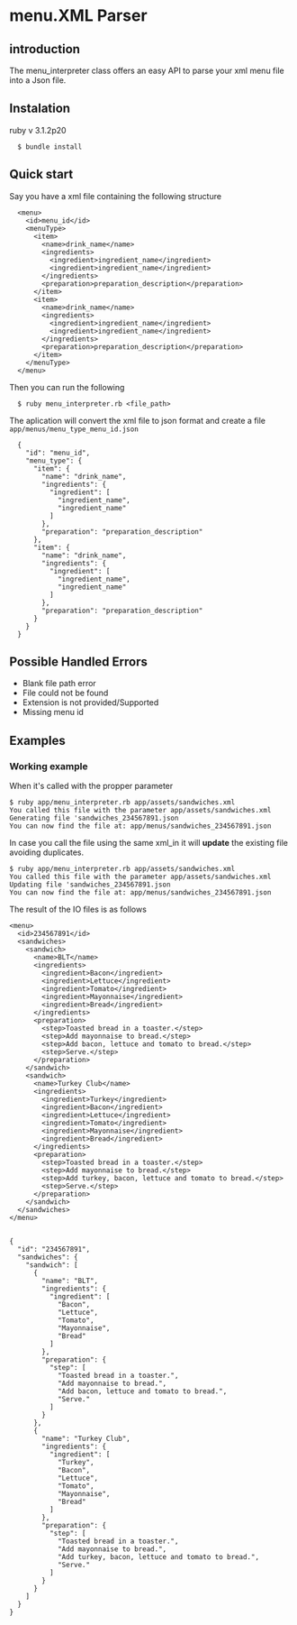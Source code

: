 # menu.XML Parser

## introduction
The menu_interpreter class offers an easy API to parse your xml menu file into a Json file.

## Instalation
  ruby v 3.1.2p20
```
  $ bundle install
```
## Quick start

Say you have a xml file containing the following structure

```
  <menu>
    <id>menu_id</id>
    <menuType>
      <item>
        <name>drink_name</name>
        <ingredients>
          <ingredient>ingredient_name</ingredient>
          <ingredient>ingredient_name</ingredient>
        </ingredients>
        <preparation>preparation_description</preparation>
      </item>
      <item>
        <name>drink_name</name>
        <ingredients>
          <ingredient>ingredient_name</ingredient>
          <ingredient>ingredient_name</ingredient>
        </ingredients>
        <preparation>preparation_description</preparation>
      </item>
    </menuType>
  </menu>
```
Then you can run the following

```
  $ ruby menu_interpreter.rb <file_path>
```

The aplication will convert the xml file to json format and create a file `app/menus/menu_type_menu_id.json`

```
  {
    "id": "menu_id",
    "menu_type": {
      "item": {
        "name": "drink_name",
        "ingredients": {
          "ingredient": [
            "ingredient_name",
            "ingredient_name"
          ]
        },
        "preparation": "preparation_description"
      },
      "item": {
        "name": "drink_name",
        "ingredients": {
          "ingredient": [
            "ingredient_name",
            "ingredient_name"
          ]
        },
        "preparation": "preparation_description"
      }
    }
  }
```

## Possible Handled Errors

- Blank file path error
- File could not be found
- Extension is not provided/Supported
- Missing menu id

## Examples

### Working example
When it's called with the propper parameter
```
$ ruby app/menu_interpreter.rb app/assets/sandwiches.xml
You called this file with the parameter app/assets/sandwiches.xml
Generating file 'sandwiches_234567891.json
You can now find the file at: app/menus/sandwiches_234567891.json
```
In case you call the file using the same xml_in it will **update** the existing file avoiding duplicates.
```
$ ruby app/menu_interpreter.rb app/assets/sandwiches.xml
You called this file with the parameter app/assets/sandwiches.xml
Updating file 'sandwiches_234567891.json
You can now find the file at: app/menus/sandwiches_234567891.json
```
The result of the IO files is as follows
```
<menu>
  <id>234567891</id>
  <sandwiches>
    <sandwich>
      <name>BLT</name>
      <ingredients>
        <ingredient>Bacon</ingredient>
        <ingredient>Lettuce</ingredient>
        <ingredient>Tomato</ingredient>
        <ingredient>Mayonnaise</ingredient>
        <ingredient>Bread</ingredient>
      </ingredients>
      <preparation>
        <step>Toasted bread in a toaster.</step>
        <step>Add mayonnaise to bread.</step>
        <step>Add bacon, lettuce and tomato to bread.</step>
        <step>Serve.</step>
      </preparation>
    </sandwich>
    <sandwich>
      <name>Turkey Club</name>
      <ingredients>
        <ingredient>Turkey</ingredient>
        <ingredient>Bacon</ingredient>
        <ingredient>Lettuce</ingredient>
        <ingredient>Tomato</ingredient>
        <ingredient>Mayonnaise</ingredient>
        <ingredient>Bread</ingredient>
      </ingredients>
      <preparation>
        <step>Toasted bread in a toaster.</step>
        <step>Add mayonnaise to bread.</step>
        <step>Add turkey, bacon, lettuce and tomato to bread.</step>
        <step>Serve.</step>
      </preparation>
    </sandwich>
  </sandwiches>
</menu>


{
  "id": "234567891",
  "sandwiches": {
    "sandwich": [
      {
        "name": "BLT",
        "ingredients": {
          "ingredient": [
            "Bacon",
            "Lettuce",
            "Tomato",
            "Mayonnaise",
            "Bread"
          ]
        },
        "preparation": {
          "step": [
            "Toasted bread in a toaster.",
            "Add mayonnaise to bread.",
            "Add bacon, lettuce and tomato to bread.",
            "Serve."
          ]
        }
      },
      {
        "name": "Turkey Club",
        "ingredients": {
          "ingredient": [
            "Turkey",
            "Bacon",
            "Lettuce",
            "Tomato",
            "Mayonnaise",
            "Bread"
          ]
        },
        "preparation": {
          "step": [
            "Toasted bread in a toaster.",
            "Add mayonnaise to bread.",
            "Add turkey, bacon, lettuce and tomato to bread.",
            "Serve."
          ]
        }
      }
    ]
  }
}
```

